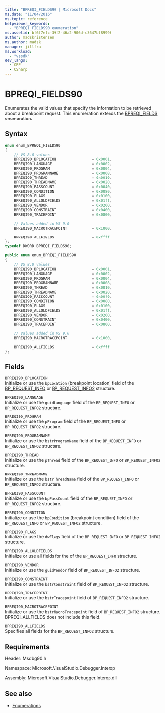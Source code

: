 ```yaml
---
title: "BPREQI_FIELDS90 | Microsoft Docs"
ms.date: "11/04/2016"
ms.topic: reference
helpviewer_keywords:
  - "BPREQI_FIELDS90 enumeration"
ms.assetid: bf6f7efc-39f2-46a2-906d-c3647bf89995
author: madskristensen
ms.author: madsk
manager: jillfra
ms.workload:
  - "vssdk"
dev_langs:
  - CPP
  - CSharp
---
```

# BPREQI_FIELDS90
Enumerates the valid values that specify the information to be retrieved about a breakpoint request. This enumeration extends the [BPREQI_FIELDS](../../../extensibility/debugger/reference/bpreqi-fields.md) enumeration.

## Syntax

```cpp
enum enum_BPREQI_FIELDS90
{
    // VS 8.0 values
    BPREQI90_BPLOCATION                = 0x0001,
    BPREQI90_LANGUAGE                  = 0x0002,
    BPREQI90_PROGRAM                   = 0x0004,
    BPREQI90_PROGRAMNAME               = 0x0008,
    BPREQI90_THREAD                    = 0x0010,
    BPREQI90_THREADNAME                = 0x0020,
    BPREQI90_PASSCOUNT                 = 0x0040,
    BPREQI90_CONDITION                 = 0x0080,
    BPREQI90_FLAGS                     = 0x0100,
    BPREQI90_ALLOLDFIELDS              = 0x01ff,
    BPREQI90_VENDOR                    = 0x0200,
    BPREQI90_CONSTRAINT                = 0x0400,
    BPREQI90_TRACEPOINT                = 0x0800,

    // Values added in VS 9.0
    BPREQI90_MACROTRACEPOINT           = 0x1000,

    BPREQI90_ALLFIELDS                 = 0xffff
};
typedef DWORD BPREQI_FIELDS90;
```

```csharp
public enum enum_BPREQI_FIELDS90
{
    // VS 8.0 values
    BPREQI90_BPLOCATION                = 0x0001,
    BPREQI90_LANGUAGE                  = 0x0002,
    BPREQI90_PROGRAM                   = 0x0004,
    BPREQI90_PROGRAMNAME               = 0x0008,
    BPREQI90_THREAD                    = 0x0010,
    BPREQI90_THREADNAME                = 0x0020,
    BPREQI90_PASSCOUNT                 = 0x0040,
    BPREQI90_CONDITION                 = 0x0080,
    BPREQI90_FLAGS                     = 0x0100,
    BPREQI90_ALLOLDFIELDS              = 0x01ff,
    BPREQI90_VENDOR                    = 0x0200,
    BPREQI90_CONSTRAINT                = 0x0400,
    BPREQI90_TRACEPOINT                = 0x0800,

    // Values added in VS 9.0
    BPREQI90_MACROTRACEPOINT           = 0x1000,

    BPREQI90_ALLFIELDS                 = 0xffff
};
```

## Fields
`BPREQI90_BPLOCATION`\
Initialize or use the `bpLocation` (breakpoint location) field of the [BP_REQUEST_INFO](../../../extensibility/debugger/reference/bp-request-info.md) or [BP_REQUEST_INFO2](../../../extensibility/debugger/reference/bp-request-info2.md) structure.

`BPREQI90_LANGUAGE`\
Initialize or use the `guidLanguage` field of the `BP_REQUEST_INFO` or `BP_REQUEST_INFO2` structure.

`BPREQI90_PROGRAM`\
Initialize or use the `pProgram` field of the `BP_REQUEST_INFO` or `BP_REQUEST_INFO2` structure.

`BPREQI90_PROGRAMNAME`\
Initialize or use the `bstrProgramName` field of the `BP_REQUEST_INFO` or `BP_REQUEST_INFO2` structure.

`BPREQI90_THREAD`\
Initialize or use the `pThread` field of the `BP_REQUEST_INFO` or `BP_REQUEST_INFO2` structure.

`BPREQI90_THREADNAME`\
Initialize or use the `bstrThreadName` field of the `BP_REQUEST_INFO` or `BP_REQUEST_INFO2` structure.

`BPREQI90_PASSCOUNT`\
Initialize or use the `bpPassCount` field of the `BP_REQUEST_INFO` or `BP_REQUEST_INFO2` structure.

`BPREQI90_CONDITION`\
Initialize or use the `bpCondition` (breakpoint condition) field of the `BP_REQUEST_INFO` or `BP_REQUEST_INFO2` structure.

`BPREQI90_FLAGS`\
Initialize or use the `dwFlags` field of the `BP_REQUEST_INFO` or `BP_REQUEST_INFO2` structure.

`BPREQI90_ALLOLDFIELDS`\
Initialize or use all fields for the of the `BP_REQUEST_INFO` structure.

`BPREQI90_VENDOR`\
Initialize or use the `guidVendor` field of `BP_REQUEST_INFO2` structure.

`BPREQI90_CONSTRAINT`\
Initialize or use the `bstrConstraint` field of `BP_REQUEST_INFO2` structure.

`BPREQI90_TRACEPOINT`\
Initialize or use the `bstrTracepoint` field of `BP_REQUEST_INFO2` structure.

`BPREQI90_MACROTRACEPOINT`\
Initialize or use the `bstrMacroTracepoint` field of `BP_REQUEST_INFO2` structure. BPREQI_ALLFIELDS does not include this field.

`BPREQI90_ALLFIELDS`\
Specifies all fields for the `BP_REQUEST_INFO2` structure.

## Requirements
Header: Msdbg90.h

Namespace: Microsoft.VisualStudio.Debugger.Interop

Assembly: Microsoft.VisualStudio.Debugger.Interop.dll

## See also
- [Enumerations](../../../extensibility/debugger/reference/enumerations-visual-studio-debugging.md)
